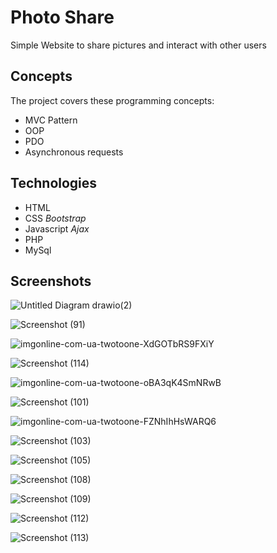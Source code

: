 
# Photo Share
Simple Website to share pictures and interact with other users


## Concepts

The project covers these programming concepts:

* MVC Pattern
* OOP
* PDO
* Asynchronous requests

## Technologies

* HTML
* CSS   *Bootstrap*
* Javascript   *Ajax*
* PHP
* MySql

## Screenshots

![Untitled Diagram drawio(2)](https://user-images.githubusercontent.com/74471167/179284978-b9a283af-1b17-4741-9bd3-43c992ad530d.png)

![Screenshot (91)](https://user-images.githubusercontent.com/74471167/179284790-93218728-4e3c-47f6-be6f-f6916b985f11.png)

![imgonline-com-ua-twotoone-XdGOTbRS9FXiY](https://user-images.githubusercontent.com/74471167/179285054-8060c7df-f210-4fe4-bb0a-6e3e324bf097.jpg)

![Screenshot (114)](https://user-images.githubusercontent.com/74471167/179285846-911538ad-c6a8-4631-85b9-260472a5457a.png)

![imgonline-com-ua-twotoone-oBA3qK4SmNRwB](https://user-images.githubusercontent.com/74471167/179285083-2a00fa18-f1e5-4053-b3bb-e9bff686bccc.jpg)

![Screenshot (101)](https://user-images.githubusercontent.com/74471167/179285132-e611d91b-fd3b-4241-902b-4cad582a24b8.png)

![imgonline-com-ua-twotoone-FZNhIhHsWARQ6](https://user-images.githubusercontent.com/74471167/179285160-ce6edcc8-bd9e-4573-a926-62d81397c550.jpg)

![Screenshot (103)](https://user-images.githubusercontent.com/74471167/179285190-8b00da96-90f6-4086-b537-b9540a1d2ed2.png)

![Screenshot (105)](https://user-images.githubusercontent.com/74471167/179285277-0594ece7-ee32-435b-8d19-fa3ce072a230.png)

![Screenshot (108)](https://user-images.githubusercontent.com/74471167/179290090-a3838b0f-d875-41c9-a695-fec226ca488e.png)


![Screenshot (109)](https://user-images.githubusercontent.com/74471167/179285314-e7c88dd3-910e-4d51-868e-8f894d47ec76.png)

![Screenshot (112)](https://user-images.githubusercontent.com/74471167/179285398-5fc3affb-8fd8-446c-973d-5821abeaedf6.png)

![Screenshot (113)](https://user-images.githubusercontent.com/74471167/179285465-d7bde700-6be5-487e-8fc2-ea534c642abf.png)



